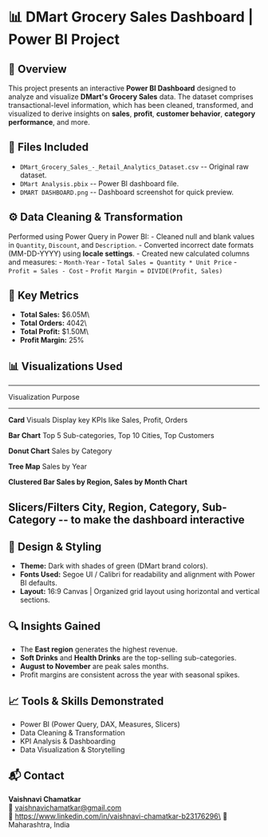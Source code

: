 # 📊 DMart Grocery Sales Dashboard \| Power BI Project

## 🔗 Overview

This project presents an interactive **Power BI Dashboard** designed to
analyze and visualize **DMart's Grocery Sales** data. The dataset
comprises transactional-level information, which has been cleaned,
transformed, and visualized to derive insights on **sales**, **profit**,
**customer behavior**, **category performance**, and more.

## 📁 Files Included

-   `DMart_Grocery_Sales_-_Retail_Analytics_Dataset.csv` -- Original raw
    dataset.
-   `DMart Analysis.pbix` -- Power BI dashboard file.
-   `DMART DASHBOARD.png` -- Dashboard screenshot for quick preview.

## ⚙️ Data Cleaning & Transformation

Performed using Power Query in Power BI: - Cleaned null and blank values
in `Quantity`, `Discount`, and `Description`. - Converted incorrect date
formats (MM-DD-YYYY) using **locale settings**. - Created new calculated
columns and measures: - `Month-Year` -
`Total Sales = Quantity * Unit Price` - `Profit = Sales - Cost` -
`Profit Margin = DIVIDE(Profit, Sales)`

## 📌 Key Metrics

-   **Total Sales:** \$6.05M\
-   **Total Orders:** 4042\
-   **Total Profit:** \$1.50M\
-   **Profit Margin:** 25%

## 📊 Visualizations Used

  --------------------------------------------------------------------------
  Visualization         Purpose
  --------------------- ----------------------------------------------------
  **Card** Visuals      Display key KPIs like Sales, Profit, Orders

  **Bar Chart**         Top 5 Sub-categories, Top 10 Cities, Top Customers

  **Donut Chart**       Sales by Category

  **Tree Map**          Sales by Year

  **Clustered Bar       Sales by Region, Sales by Month
  Chart**               

  **Slicers/Filters**   City, Region, Category, Sub-Category -- to make the
                        dashboard interactive
  --------------------------------------------------------------------------

## 🎨 Design & Styling

-   **Theme:** Dark with shades of green (DMart brand colors).
-   **Fonts Used:** Segoe UI / Calibri for readability and alignment
    with Power BI defaults.
-   **Layout:** 16:9 Canvas \| Organized grid layout using horizontal
    and vertical sections.

## 🔍 Insights Gained

-   The **East region** generates the highest revenue.
-   **Soft Drinks** and **Health Drinks** are the top-selling
    sub-categories.
-   **August to November** are peak sales months.
-   Profit margins are consistent across the year with seasonal spikes.

## 📈 Tools & Skills Demonstrated

-   Power BI (Power Query, DAX, Measures, Slicers)
-   Data Cleaning & Transformation
-   KPI Analysis & Dashboarding
-   Data Visualization & Storytelling

## 📬 Contact

**Vaishnavi Chamatkar**\
📧 vaishnavichamatkar@gmail.com\
🔗 https://www.linkedin.com/in/vaishnavi-chamatkar-b23176296\
📍 Maharashtra, India

